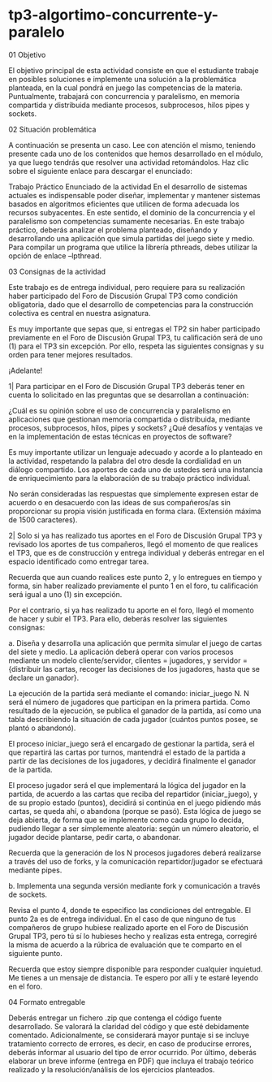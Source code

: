 # tp3-algortimo-concurrente-y-paralelo

01	Objetivo

El objetivo principal de esta actividad consiste en que el estudiante trabaje en posibles soluciones e implemente una solución a la problemática planteada, en la cual pondrá en juego las competencias de la materia. Puntualmente, trabajará con concurrencia y paralelismo, en memoria compartida y distribuida mediante procesos, subprocesos, hilos pipes y sockets.

02	Situación problemática

A continuación se presenta un caso. Lee con atención el mismo, teniendo presente cada uno de los contenidos que hemos desarrollado en el módulo, ya que luego tendrás que resolver una actividad retomándolos. Haz clic sobre el siguiente enlace para descargar el enunciado:

Trabajo Práctico
Enunciado de la actividad
En el desarrollo de sistemas actuales es indispensable poder diseñar, implementar y
mantener sistemas basados en algoritmos eficientes que utilicen de forma adecuada los
recursos subyacentes. En este sentido, el dominio de la concurrencia y el paralelismo
son competencias sumamente necesarias.
En este trabajo práctico, deberás analizar el problema planteado, diseñando y
desarrollando una aplicación que simula partidas del juego siete y medio. Para compilar
un programa que utilice la librería pthreads, debes utilizar la opción de enlace –lpthread.

03	Consignas de la actividad

Este trabajo es de entrega individual, pero requiere para su realización haber participado del Foro de Discusión Grupal TP3 como condición obligatoria, dado que el desarrollo de competencias para la construcción colectiva es central en nuestra asignatura.

Es muy importante que sepas que, si entregas el TP2 sin haber participado previamente en el Foro de Discusión Grupal TP3, tu calificación será de uno (1) para el TP3 sin excepción. Por ello, respeta las siguientes consignas y su orden para tener mejores resultados. 

¡Adelante!

 

1| Para participar en el Foro de Discusión Grupal TP3 deberás tener en cuenta lo solicitado en las preguntas que se desarrollan a continuación:

 

¿Cuál es su opinión sobre el uso de concurrencia y paralelismo en aplicaciones que gestionan memoria compartida o distribuida, mediante procesos, subprocesos, hilos, pipes y sockets? ¿Qué desafíos y ventajas ve en la implementación de estas técnicas en proyectos de software?
 

Es muy importante utilizar un lenguaje adecuado y acorde a lo planteado en la actividad, respetando la palabra del otro desde la cordialidad en un diálogo compartido. Los aportes de cada uno de ustedes será una instancia de enriquecimiento para la elaboración de su trabajo práctico individual. 

No serán consideradas las respuestas que simplemente expresen estar de acuerdo o en desacuerdo con las ideas de sus compañeros/as sin proporcionar su propia visión justificada en forma clara. (Extensión máxima de 1500 caracteres).

 

2| Solo si ya has realizado tus aportes en el Foro de Discusión Grupal TP3 y revisado los aportes de tus compañeros, llegó el momento de que realices el TP3, que es de construcción y entrega individual y deberás entregar en el espacio identificado como entregar tarea.

Recuerda que aun cuando realices este punto 2, y lo entregues en tiempo y forma, sin haber realizado previamente el punto 1 en el foro, tu calificación será igual a uno (1) sin excepción.

Por el contrario, si ya has realizado tu aporte en el foro, llegó el momento de hacer y subir el TP3. Para ello, deberás resolver las siguientes consignas:

 

a. Diseña y desarrolla una aplicación que permita simular el juego de cartas del siete y medio. La aplicación deberá operar con varios procesos mediante un modelo cliente/servidor, clientes = jugadores, y servidor = {distribuir las cartas, recoger las decisiones de los jugadores, hasta que se declare un ganador}.

La ejecución de la partida será mediante el comando: iniciar_juego N. N será el número de jugadores que participan en la primera partida. Como resultado de la ejecución, se publica el ganador de la partida, así como una tabla describiendo la situación de cada jugador (cuántos puntos posee, se plantó o abandonó).

El proceso iniciar_juego será el encargado de gestionar la partida, será el que repartirá las cartas por turnos, mantendrá el estado de la partida a partir de las decisiones de los jugadores, y decidirá finalmente el ganador de la partida.

El proceso jugador será el que implementará la lógica del jugador en la partida, de acuerdo a las cartas que reciba del repartidor (iniciar_juego), y de su propio estado (puntos), decidirá si continúa en el juego pidiendo más cartas, se queda ahí, o abandona (porque se pasó). Esta lógica de juego se deja abierta, de forma que se implemente como cada grupo lo decida, pudiendo llegar a ser simplemente aleatoria: según un número aleatorio, el jugador decide plantarse, pedir carta, o abandonar.

Recuerda que la generación de los N procesos jugadores deberá realizarse a través del uso de forks, y la comunicación repartidor/jugador se efectuará mediante pipes.

 

b. Implementa una segunda versión mediante fork y comunicación a través de sockets.

 

Revisa el punto 4, donde te especifico las condiciones del entregable. El punto 2a es de entrega individual. En el caso de que ninguno de tus compañeros de grupo hubiese realizado aporte en el Foro de Discusión Grupal TP3, pero tú sí lo hubieses hecho y realizas esta entrega, corregiré la misma de acuerdo a la rúbrica de evaluación que te comparto en el siguiente punto.

Recuerda que estoy siempre disponible para responder cualquier inquietud. Me tienes a un mensaje de distancia. Te espero por allí y te estaré leyendo en el foro.

04	Formato entregable

Deberás entregar un fichero .zip que contenga el código fuente desarrollado. Se valorará la claridad del código y que esté debidamente comentado. Adicionalmente, se considerará mayor puntaje si se incluye tratamiento correcto de errores, es decir, en caso de producirse errores, deberás informar al usuario del tipo de error ocurrido. Por último, deberás elaborar un breve informe (entrega en PDF) que incluya el trabajo teórico realizado y la resolución/análisis de los ejercicios planteados.